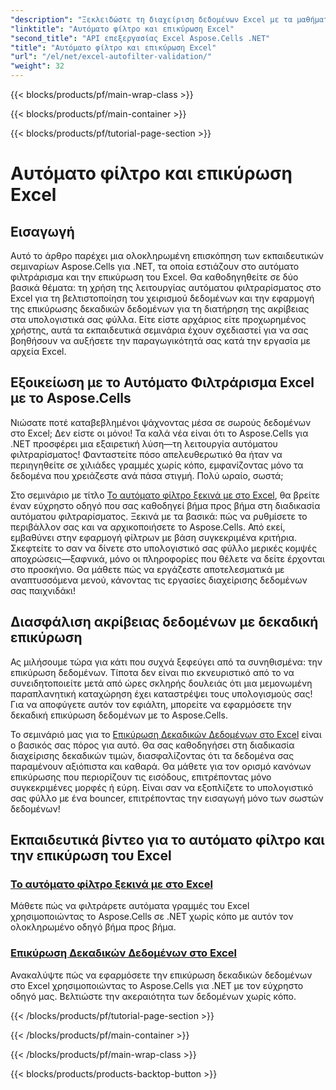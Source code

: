 ```yaml
---
"description": "Ξεκλειδώστε τη διαχείριση δεδομένων Excel με τα μαθήματα Aspose.Cells για .NET. Μάθετε αυτόματο φιλτράρισμα και δεκαδική επικύρωση για να βελτιώσετε τα υπολογιστικά σας φύλλα."
"linktitle": "Αυτόματο φίλτρο και επικύρωση Excel"
"second_title": "API επεξεργασίας Excel Aspose.Cells .NET"
"title": "Αυτόματο φίλτρο και επικύρωση Excel"
"url": "/el/net/excel-autofilter-validation/"
"weight": 32
---
```


{{< blocks/products/pf/main-wrap-class >}}

{{< blocks/products/pf/main-container >}}

{{< blocks/products/pf/tutorial-page-section >}}

# Αυτόματο φίλτρο και επικύρωση Excel

## Εισαγωγή

Αυτό το άρθρο παρέχει μια ολοκληρωμένη επισκόπηση των εκπαιδευτικών σεμιναρίων Aspose.Cells για .NET, τα οποία εστιάζουν στο αυτόματο φιλτράρισμα και την επικύρωση του Excel. Θα καθοδηγηθείτε σε δύο βασικά θέματα: τη χρήση της λειτουργίας αυτόματου φιλτραρίσματος στο Excel για τη βελτιστοποίηση του χειρισμού δεδομένων και την εφαρμογή της επικύρωσης δεκαδικών δεδομένων για τη διατήρηση της ακρίβειας στα υπολογιστικά σας φύλλα. Είτε είστε αρχάριος είτε προχωρημένος χρήστης, αυτά τα εκπαιδευτικά σεμινάρια έχουν σχεδιαστεί για να σας βοηθήσουν να αυξήσετε την παραγωγικότητά σας κατά την εργασία με αρχεία Excel.

## Εξοικείωση με το Αυτόματο Φιλτράρισμα Excel με το Aspose.Cells

Νιώσατε ποτέ καταβεβλημένοι ψάχνοντας μέσα σε σωρούς δεδομένων στο Excel; Δεν είστε οι μόνοι! Τα καλά νέα είναι ότι το Aspose.Cells για .NET προσφέρει μια εξαιρετική λύση—τη λειτουργία αυτόματου φιλτραρίσματος! Φανταστείτε πόσο απελευθερωτικό θα ήταν να περιηγηθείτε σε χιλιάδες γραμμές χωρίς κόπο, εμφανίζοντας μόνο τα δεδομένα που χρειάζεστε ανά πάσα στιγμή. Πολύ ωραίο, σωστά;

Στο σεμινάριο με τίτλο [Το αυτόματο φίλτρο ξεκινά με στο Excel](./autofilter-begins-with-in-excel/), θα βρείτε έναν εύχρηστο οδηγό που σας καθοδηγεί βήμα προς βήμα στη διαδικασία αυτόματου φιλτραρίσματος. Ξεκινά με τα βασικά: πώς να ρυθμίσετε το περιβάλλον σας και να αρχικοποιήσετε το Aspose.Cells. Από εκεί, εμβαθύνει στην εφαρμογή φίλτρων με βάση συγκεκριμένα κριτήρια. Σκεφτείτε το σαν να δίνετε στο υπολογιστικό σας φύλλο μερικές κομψές αποχρώσεις—ξαφνικά, μόνο οι πληροφορίες που θέλετε να δείτε έρχονται στο προσκήνιο. Θα μάθετε πώς να εργάζεστε αποτελεσματικά με αναπτυσσόμενα μενού, κάνοντας τις εργασίες διαχείρισης δεδομένων σας παιχνιδάκι!

## Διασφάλιση ακρίβειας δεδομένων με δεκαδική επικύρωση

Ας μιλήσουμε τώρα για κάτι που συχνά ξεφεύγει από τα συνηθισμένα: την επικύρωση δεδομένων. Τίποτα δεν είναι πιο εκνευριστικό από το να συνειδητοποιείτε μετά από ώρες σκληρής δουλειάς ότι μια μεμονωμένη παραπλανητική καταχώρηση έχει καταστρέψει τους υπολογισμούς σας! Για να αποφύγετε αυτόν τον εφιάλτη, μπορείτε να εφαρμόσετε την δεκαδική επικύρωση δεδομένων με το Aspose.Cells. 

Το σεμινάριό μας για το [Επικύρωση Δεκαδικών Δεδομένων στο Excel](./decimal-data-validation-in-excel/) είναι ο βασικός σας πόρος για αυτό. Θα σας καθοδηγήσει στη διαδικασία διαχείρισης δεκαδικών τιμών, διασφαλίζοντας ότι τα δεδομένα σας παραμένουν αξιόπιστα και καθαρά. Θα μάθετε για τον ορισμό κανόνων επικύρωσης που περιορίζουν τις εισόδους, επιτρέποντας μόνο συγκεκριμένες μορφές ή εύρη. Είναι σαν να εξοπλίζετε το υπολογιστικό σας φύλλο με ένα bouncer, επιτρέποντας την εισαγωγή μόνο των σωστών δεδομένων!

## Εκπαιδευτικά βίντεο για το αυτόματο φίλτρο και την επικύρωση του Excel
### [Το αυτόματο φίλτρο ξεκινά με στο Excel](./autofilter-begins-with-in-excel/)
Μάθετε πώς να φιλτράρετε αυτόματα γραμμές του Excel χρησιμοποιώντας το Aspose.Cells σε .NET χωρίς κόπο με αυτόν τον ολοκληρωμένο οδηγό βήμα προς βήμα.
### [Επικύρωση Δεκαδικών Δεδομένων στο Excel](./decimal-data-validation-in-excel/)
Ανακαλύψτε πώς να εφαρμόσετε την επικύρωση δεκαδικών δεδομένων στο Excel χρησιμοποιώντας το Aspose.Cells για .NET με τον εύχρηστο οδηγό μας. Βελτιώστε την ακεραιότητα των δεδομένων χωρίς κόπο.

{{< /blocks/products/pf/tutorial-page-section >}}

{{< /blocks/products/pf/main-container >}}

{{< /blocks/products/pf/main-wrap-class >}}

{{< blocks/products/products-backtop-button >}}